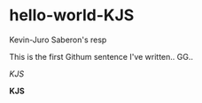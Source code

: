# hello-world-KJS
Kevin-Juro Saberon's resp

This is the first Githum sentence I've written.. GG..

*KJS*

**KJS**
